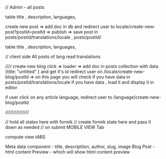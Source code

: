 // Admin - all posts

table
title , description, languages, 

create new post 
=> add doc in db and redirect user to locale/create-new-post?postId=postId
=> publish => save post in posts/postId/translations/locale , posts/postId/ 

table
title , description, languages, 






// client side
All posts of lang 
read translations 



////
create new blog click => loader => add doc in posts collection with data {title: "untitled" } and get it's id 
redirect user on /locale/create-new-blog/postId => on this page you will check if you have data in posts/postId/translations/locale 
if you have data , load it and display it in editor 

if user click on any article language, redirect user to /language/create-new-blog/postId

///////////////

<CreateBlogPost >
 // hold all states here with formik 
 // create formik state here and pass it down as needed
 // on submit
 MOBILE VIEW Tab 
 <Metadata metadata />
 <BlogPost blogpost />
 <Preview htmlContent/>
 
 compute view tABS
  <Metadata metadata />
 <BlogPost blogpost />
 <Preview htmlContent/>

Meta data component - title, descriptiion, author, slug, image
Blog Post - html content 
Preview - which will show html content preview
<CreateBlogPost />






